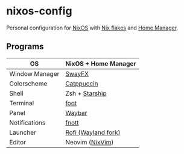 # nixos-config

Personal configuration for [NixOS](https://nixos.org/) with
[Nix flakes](https://nixos.wiki/wiki/Flakes) and
[Home Manager](https://github.com/nix-community/home-manager).

## Programs

| OS             | NixOS + Home Manager                                       |
| -------------- | ---------------------------------------------------------- |
| Window Manager | [SwayFX](https://github.com/WillPower3309/swayfx)          |
| Colorscheme    | [Catppuccin](https://github.com/catppuccin/catppuccin)     |
| Shell          | Zsh + [Starship](https://github.com/starship/starship)     |
| Terminal       | [foot](https://codeberg.org/dnkl/foot)                     |
| Panel          | [Waybar](https://github.com/Alexays/Waybar)                |
| Notifications  | [fnott](https://codeberg.org/dnkl/fnott)                   |
| Launcher       | [Rofi (Wayland fork)](https://github.com/lbonn/rofi)       |
| Editor         | Neovim ([NixVim](https://github.com/nix-community/nixvim)) |
